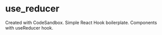 # use_reducer

Created with CodeSandbox. Simple React Hook boilerplate. Components with useReducer hook.
